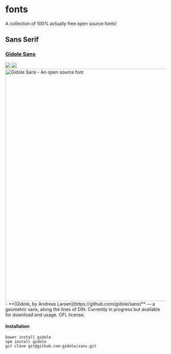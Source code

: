 fonts
=====

A collection of 100% actually free open source fonts!

## Sans Serif

### [Gidole Sans](https://github.com/gidole/sans)
<img src="https://img.shields.io/badge/bower-v1.0.0-blue.svg">
<img src="https://img.shields.io/badge/npm-v1.0.0-blue.svg">
<img src="https://raw.githubusercontent.com/gidole/sans/master/Resources/GidoleScreenshots/gidole_01.png" width="728px" alt="Gidole Sans - An open source font">
- **[Gidole, by Andreas Larsen](https://github.com/gidole/sans)** — a geometric sans, along the lines of DIN. Currently in progress but available for download and usage. OFL license.

#### Installation
```shell
bower install gidole
npm install gidole
git clone git@github.com:gidole/sans.git
```
